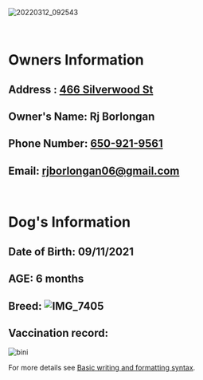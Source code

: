 ![20220312_092543](https://user-images.githubusercontent.com/51805925/158534122-3eb9faf3-146a-4411-98a4-ec93411bf182.jpg)

&nbsp;
&nbsp;
# Owners Information
## Address : [466 Silverwood St](https://www.google.com/maps/place/466+Silverwood+St,+Brentwood,+CA+94513/@37.9319153,-121.696657,15z/data=!4m13!1m7!3m6!1s0x808ffe9180ea2bdd:0x26a019c7c1bce2a6!2s466+Silverwood+St,+Brentwood,+CA+94513!3b1!8m2!3d37.9319153!4d-121.6879023!3m4!1s0x808ffe9180ea2bdd:0x26a019c7c1bce2a6!8m2!3d37.9319153!4d-121.6879023)
## Owner's Name: Rj Borlongan  
## Phone Number: [650-921-9561](tel:5554280940)  
## Email: [rjborlongan06@gmail.com](mailto:rjborlongan06@gmail.com)


&nbsp;
&nbsp;
# Dog's Information 
## Date of Birth: 09/11/2021
## AGE: 6 months
## Breed: ![IMG_7405](https://user-images.githubusercontent.com/51805925/158466830-6f71fb3e-76bd-4f0f-94eb-3ceddea6889b.jpg)
## Vaccination record: 
![bini](https://user-images.githubusercontent.com/51805925/158651430-ed865edd-6a8d-4028-b36e-31e8bdcbb2af.jpg)







For more details see [Basic writing and formatting syntax](https://docs.github.com/en/github/writing-on-github/getting-started-with-writing-and-formatting-on-github/basic-writing-and-formatting-syntax).





